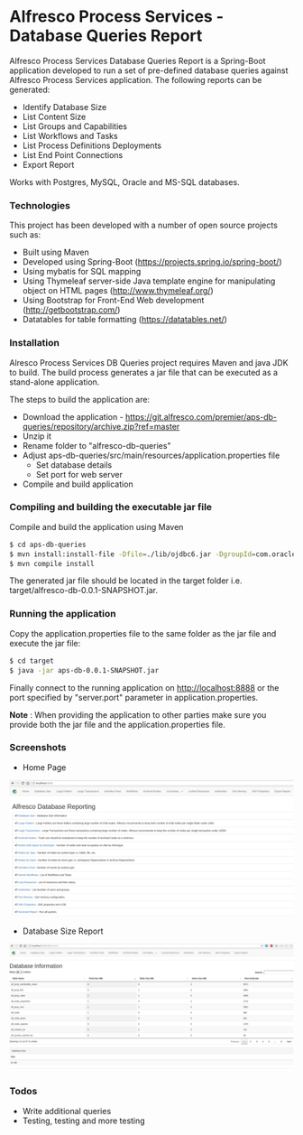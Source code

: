 # Alfresco Process Services - Database Queries Report

Alfresco Process Services Database Queries Report is a Spring-Boot application developed to run a set of pre-defined database queries against Alfresco Process Services application. The following reports can be generated:
  - Identify Database Size
  - List Content Size
  - List Groups and Capabilities
  - List Workflows and Tasks
  - List Process Definitions Deployments
  - List End Point Connections
  - Export Report

  Works with Postgres, MySQL, Oracle and MS-SQL databases.

### Technologies

This project has been developed with a number of open source projects such as:
  - Built using Maven
  - Developed using Spring-Boot (https://projects.spring.io/spring-boot/)
  - Using mybatis for SQL mapping
  - Using Thymeleaf server-side Java template engine for manipulating object on HTML pages (http://www.thymeleaf.org/)
  - Using Bootstrap for Front-End Web development (http://getbootstrap.com/)
  - Datatables for table formatting (https://datatables.net/)


### Installation

Alresco Process Services DB Queries project requires Maven and java JDK to build. The build process generates a jar file that can be executed as a stand-alone application.

The steps to build the application are:
 - Download the application - https://git.alfresco.com/premier/aps-db-queries/repository/archive.zip?ref=master
 - Unzip it
 - Rename folder to "alfresco-db-queries"
 - Adjust aps-db-queries/src/main/resources/application.properties file
    - Set database details
    - Set port for web server
 - Compile and build application

### Compiling and building the executable jar file
Compile and build the application using Maven
```sh
$ cd aps-db-queries
$ mvn install:install-file -Dfile=./lib/ojdbc6.jar -DgroupId=com.oracle -DartifactId=ojdbc6 -Dversion=11.2.0.3 -Dpackaging=jar
$ mvn compile install
```

The generated jar file should be located in the target folder i.e. target/alfresco-db-0.0.1-SNAPSHOT.jar.

### Running the application

Copy the application.properties file to the same folder as the jar file and execute the jar file:

```sh
$ cd target
$ java -jar aps-db-0.0.1-SNAPSHOT.jar
```
Finally connect to the running application on [http://localhost:8888](http://localhost:8888) or the port specified by "server.port" parameter in application.properties. 

**Note** : When providing the application to other parties make sure you provide both the jar file and the application.properties file.

### Screenshots

- Home Page

![alt text](images/home.png)

- Database Size Report

![alt text](images/db-info.png)


### Todos

 - Write additional queries
 - Testing, testing and more testing

